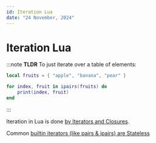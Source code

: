 ```yaml
---
id: Iteration Lua
date: "24 November, 2024"
---
```


# Iteration Lua

:::note
**TLDR** To just iterate over a table of elements:

```lua
local fruits = { "apple", "banana", "pear" }

for index, fruit in ipairs(fruits) do
    print(index, fruit)
end
```
:::

Iteration in Lua is done [by Iterators and Closures](https://www.lua.org/pil/7.1.html).

Common [builtin iterators (like pairs & ipairs) are Stateless](https://www.lua.org/pil/7.3.html)
